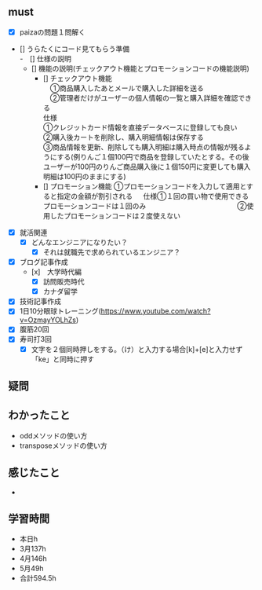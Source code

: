 

## must
- [x] paizaの問題１問解く   
- [] うらたくにコード見てもらう準備   
  -　[] 仕様の説明
    - [] 機能の説明(チェックアウト機能とプロモーションコードの機能説明)   
      - [] チェックアウト機能   
        　①商品購入したあとメールで購入した詳細を送る   
        　②管理者だけがユーザーの個人情報の一覧と購入詳細を確認できる  
          仕様  
              ①クレジットカード情報を直接データベースに登録しても良い  
              ②購入後カートを削除し、購入明細情報は保存する   
              ③商品情報を更新、削除しても購入明細は購入時点の情報が残るようにする(例りんご１個100円で商品を登録していたとする。その後ユーザーが100円のりんご商品購入後に１個150円に変更しても購入明細は100円のままにする)
      - [] プロモーション機能
        ①プロモーションコードを入力して適用とすると指定の金額が割引される
        　  仕様①１回の買い物で使用できるプロモーションコードは１回のみ
        　　　　　　　　　　　　　②使用したプロモーションコードは２度使えない
- [x] 就活関連  
  - [x] どんなエンジニアになりたい？   
    - [x] それは就職先で求められているエンジニア？ 
- [x] ブログ記事作成
   - [x]　大学時代編
     - [x] 訪問販売時代
     - [x] カナダ留学
- [x] 技術記事作成      
- [x] 1日10分眼球トレーニング(https://www.youtube.com/watch?v=OzmayYOLhZs)
- [x] 腹筋20回
- [x] 寿司打3回
  - [x] 文字を２個同時押しをする。（け）と入力する場合[k]+[e]と入力せず「ke」と同時に押す

## 疑問

## わかったこと
- oddメソッドの使い方
- transposeメソッドの使い方





## 感じたこと
- 


## 学習時間
  - 本日h
  - 3月137h
  - 4月146h
  - 5月49h
  - 合計594.5h
    
